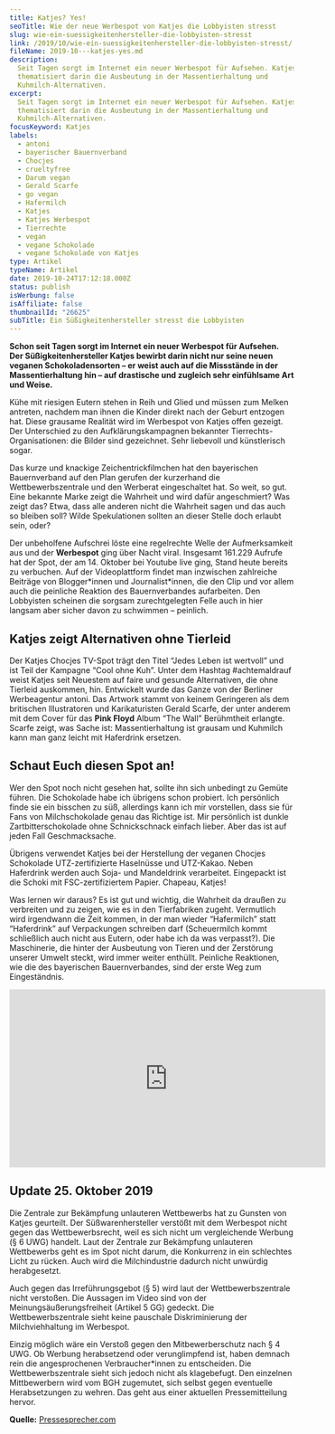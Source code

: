 ```yaml
---
title: Katjes? Yes!
seoTitle: Wie der neue Werbespot von Katjes die Lobbyisten stresst
slug: wie-ein-suessigkeitenhersteller-die-lobbyisten-stresst
link: /2019/10/wie-ein-suessigkeitenhersteller-die-lobbyisten-stresst/
fileName: 2019-10---katjes-yes.md
description:
  Seit Tagen sorgt im Internet ein neuer Werbespot für Aufsehen. Katjes
  thematisiert darin die Ausbeutung in der Massentierhaltung und
  Kuhmilch-Alternativen.
excerpt:
  Seit Tagen sorgt im Internet ein neuer Werbespot für Aufsehen. Katjes
  thematisiert darin die Ausbeutung in der Massentierhaltung und
  Kuhmilch-Alternativen.
focusKeyword: Katjes
labels:
  - antoni
  - bayerischer Bauernverband
  - Chocjes
  - crueltyfree
  - Darum vegan
  - Gerald Scarfe
  - go vegan
  - Hafermilch
  - Katjes
  - Katjes Werbespot
  - Tierrechte
  - vegan
  - vegane Schokolade
  - vegane Schokolade von Katjes
type: Artikel
typeName: Artikel
date: 2019-10-24T17:12:18.000Z
status: publish
isWerbung: false
isAffiliate: false
thumbnailId: "26625"
subTitle: Ein Süßigkeitenhersteller stresst die Lobbyisten
---
```


<strong>Schon seit Tagen sorgt im Internet ein neuer Werbespot für Aufsehen. Der
Süßigkeitenhersteller Katjes bewirbt darin nicht nur seine neuen veganen
Schokoladensorten – er weist auch auf die Missstände in der Massentierhaltung
hin – auf drastische und zugleich sehr einfühlsame Art und Weise.</strong>

Kühe mit riesigen Eutern stehen in Reih und Glied und müssen zum Melken
antreten, nachdem man ihnen die Kinder direkt nach der Geburt entzogen hat.
Diese grausame Realität wird im Werbespot von Katjes offen gezeigt. Der
Unterschied zu den Aufklärungskampagnen bekannter Tierrechts-Organisationen: die
Bilder sind gezeichnet. Sehr liebevoll und künstlerisch sogar.

Das kurze und knackige Zeichentrickfilmchen hat den bayerischen Bauernverband
auf den Plan gerufen der kurzerhand die Wettbewerbszentrale und den Werberat
eingeschaltet hat. So weit, so gut. Eine bekannte Marke zeigt die Wahrheit und
wird dafür angeschmiert? Was zeigt das? Etwa, dass alle anderen nicht die
Wahrheit sagen und das auch so bleiben soll? Wilde Spekulationen sollten an
dieser Stelle doch erlaubt sein, oder?

Der unbeholfene Aufschrei löste eine regelrechte Welle der Aufmerksamkeit aus
und der <strong>Werbespot</strong> ging über Nacht viral. Insgesamt 161.229
Aufrufe hat der Spot, der am 14. Oktober bei Youtube live ging, Stand heute
bereits zu verbuchen. Auf der Videoplattform findet man inzwischen zahlreiche
Beiträge von Blogger\*innen und Journalist\*innen, die den Clip und vor allem
auch die peinliche Reaktion des Bauernverbandes aufarbeiten. Den Lobbyisten
scheinen die sorgsam zurechtgelegten Felle auch in hier langsam aber sicher
davon zu schwimmen – peinlich.

## Katjes zeigt Alternativen ohne Tierleid

Der Katjes Chocjes TV-Spot trägt den Titel “Jedes Leben ist wertvoll” und ist
Teil der Kampagne “Cool ohne Kuh”. Unter dem Hashtag #achtemaldrauf weist Katjes
seit Neuestem auf faire und gesunde Alternativen, die ohne Tierleid auskommen,
hin. Entwickelt wurde das Ganze von der Berliner Werbeagentur antoni. Das
Artwork stammt von keinem Geringeren als dem britischen Illustratoren und
Karikaturisten Gerald Scarfe, der unter anderem mit dem Cover für das
<strong>Pink Floyd</strong> Album “The Wall” Berühmtheit erlangte. Scarfe zeigt,
was Sache ist: Massentierhaltung ist grausam und Kuhmilch kann man ganz leicht
mit Haferdrink ersetzen.

## Schaut Euch diesen Spot an!

Wer den Spot noch nicht gesehen hat, sollte ihn sich unbedingt zu Gemüte führen.
Die Schokolade habe ich übrigens schon probiert. Ich persönlich finde sie ein
bisschen zu süß, allerdings kann ich mir vorstellen, dass sie für Fans von
Milchschokolade genau das Richtige ist. Mir persönlich ist dunkle
Zartbitterschokolade ohne Schnickschnack einfach lieber. Aber das ist auf jeden
Fall Geschmacksache.

Übrigens verwendet Katjes bei der Herstellung der veganen Chocjes Schokolade
UTZ-zertifizierte Haselnüsse und UTZ-Kakao. Neben Haferdrink werden auch Soja-
und Mandeldrink verarbeitet. Eingepackt ist die Schoki mit FSC-zertifiziertem
Papier. Chapeau, Katjes!

Was lernen wir daraus? Es ist gut und wichtig, die Wahrheit da draußen zu
verbreiten und zu zeigen, wie es in den Tierfabriken zugeht. Vermutlich wird
irgendwann die Zeit kommen, in der man wieder “Hafermilch” statt “Haferdrink”
auf Verpackungen schreiben darf (Scheuermilch kommt schließlich auch nicht aus
Eutern, oder habe ich da was verpasst?). Die Maschinerie, die hinter der
Ausbeutung von Tieren und der Zerstörung unserer Umwelt steckt, wird immer
weiter enthüllt. Peinliche Reaktionen, wie die des bayerischen Bauernverbandes,
sind der erste Weg zum Eingeständnis.

<iframe src="https://www.youtube.com/embed/Zoazx5UTw6s" width="560" height="315" frameborder="0" allowfullscreen="allowfullscreen"></iframe>

## Update 25. Oktober 2019

Die Zentrale zur Bekämpfung unlauteren Wettbewerbs hat zu Gunsten von Katjes
geurteilt. Der Süßwarenhersteller verstößt mit dem Werbespot nicht gegen das
Wettbewerbsrecht, weil es sich nicht um vergleichende Werbung (§ 6 UWG) handelt.
Laut der Zentrale zur Bekämpfung unlauteren Wettbewerbs geht es im Spot nicht
darum, die Konkurrenz in ein schlechtes Licht zu rücken. Auch wird die
Milchindustrie dadurch nicht unwürdig herabgesetzt.

Auch gegen das Irreführungsgebot (§ 5) wird laut der Wettbewerbszentrale nicht
verstoßen. Die Aussagen im Video sind von der Meinungsäußerungsfreiheit (Artikel
5 GG) gedeckt. Die Wettbewerbszentrale sieht keine pauschale Diskriminierung der
Milchviehhaltung im Werbespot.

Einzig möglich wäre ein Verstoß gegen den Mitbewerberschutz nach § 4 UWG. Ob
Werbung herabsetzend oder verunglimpfend ist, haben demnach rein die
angesprochenen Verbraucher\*innen zu entscheiden. Die Wettbewerbszentrale sieht
sich jedoch nicht als klagebefugt. Den einzelnen Mittbewerbern wird vom BGH
zugemutet, sich selbst gegen eventuelle Herabsetzungen zu wehren. Das geht aus
einer aktuellen Pressemitteilung hervor.

<strong>Quelle:</strong>
[Pressesprecher.com](pressesprecher.com/nachrichten/katjes-verstoesst-nicht-gegen-wettbewerbsrecht-673340169)
